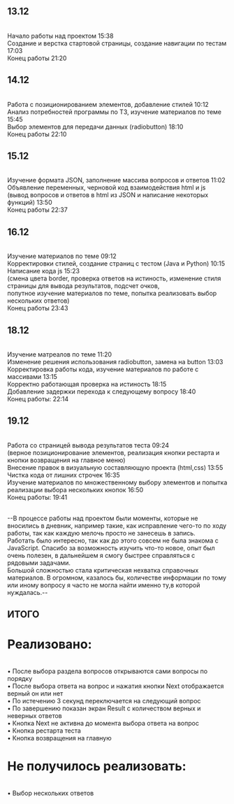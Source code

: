 <h2>13.12</h2>
  <br>Начало работы над проектом 15:38 
   <br>Создание и верстка стартовой страницы, создание навигации по тестам 17:03
   <br>Конец работы 21:20
<h2>14.12</h2>
   <br>Работа с позиционированием элементов, добавление стилей 10:12
   <br>Анализ потребностей программы по ТЗ, изучение материалов по теме 15:45
   <br>Выбор элементов для передачи данных (radiobutton) 18:10
   <br>Конец работы 22:10
<h2>15.12</h2>
   <br>Изучение формата JSON, заполнение массива вопросов и ответов 11:02
   <br>Объявление переменных, черновой код взаимодействия html и js
   <br>(вывод вопросов и ответов в html из JSON и написание некоторых функций) 13:50
   <br>Конец работы 22:37
<h2>16.12</h2>
   <br>Изучение материалов по теме 09:12
   <br>Корректировки стилей, создание страниц с тестом (Java и Python) 10:15
   <br>Написание кода js 15:23
   <br>(смена цвета border, проверка ответов на истиность, изменение стиля страницы для вывода результатов, подсчет очков,
   <br>попутное изучение материалов по теме, попытка реализовать выбор нескольких ответов)
   <br>Конец работы 23:43
<h2>18.12</h2>
   <br>Изучение матреалов по теме 11:20
   <br>Изменение решения использования radiobutton, замена на button 13:03
   <br>Корректировка работы кода, изучение материалов по работе с массивами 13:15
   <br>Корректно работающая проверка на истиность 18:15
   <br>Добавление задержки перехода к следующему вопросу 18:40
   <br>Конец работы: 22:14
<h2>19.12</h2>
   <br>Работа со страницей вывода результатов теста 09:24
   <br>(верное позиционирование элементов, реализация кнопки рестарта и кнопки возвращения на главное меню)
   <br>Внесение правок в визуальную составляющую проекта (html,css) 13:55
   <br>Чистка кода от лишних строчек 16:35
   <br>Изучение материалов по множественному выбору элементов и попытка реализации выбора нескольких кнопок 16:50
   <br>Конец работы: 19:41
  
 <br>--В процессе работы над проектом были моменты, которые не вносились в дневник, например такие, как исправление чего-то по ходу работы, так как каждую мелочь просто не занесешь в запись.
 <br>Работать было интересно, так как до этого совсем не была знакома с JavaScript. Спасибо за возможность изучить что-то новое, опыт был очень полезен, в дальнейшем я смогу быстрее справляться с рядовыми задачами.
 <br>Большой сложностью стала критическая нехватка справочных материалов. В огромном, казалось бы, количестве информации по тому или иному вопросу я часто не могла найти именно ту,в которой нуждалась.--

  <h2>ИТОГО</h2>
  <h1>Реализовано:</h1>
   <br>• После выбора раздела вопросов открываются сами вопросы по порядку
   <br>• После выбора ответа на вопрос и нажатия кнопки Next отображается верный он или нет
   <br>• По истечению 3 секунд переключается на следующий вопрос 
   <br>• По завершению показан экран Result с количеством верных и неверных ответов 
   <br>• Кнопка Next не активна до момента выбора ответа на вопрос
   <br>• Кнопка рестарта теста
   <br>• Кнопка возвращения на главную
   
  <h1>Не получилось реализовать:</h1>
   <br>• Выбор нескольких ответов
